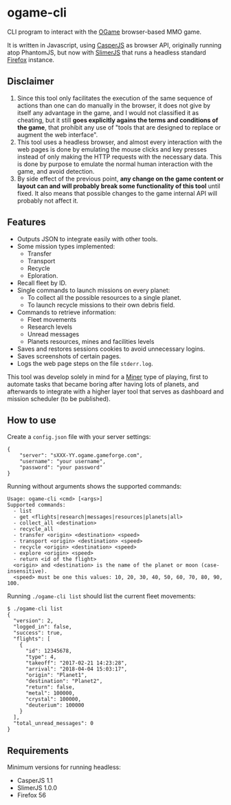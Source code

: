 # ogame-cli

CLI program to interact with the [OGame](www.ogame.org) browser-based MMO game.

It is written in Javascript, using [CasperJS](http://casperjs.org/) as browser API, originally running atop PhantomJS, but now with [SlimerJS](https://slimerjs.org/) that runs a headless standard [Firefox](https://developer.mozilla.org/en-US/Firefox/Headless_mode) instance.

## Disclaimer

 1.  Since this tool only facilitates the execution of the same sequence of actions than one can do manually in the browser, it does not give by itself any advantage in the game, and I would not classified it as cheating, but it still **goes explicitly agains the terms and conditions of the game**, that prohibit any use of "tools that are designed to replace or augment the web interface".
 2. This tool uses a headless browser, and almost every interaction with the web pages is done by emulating the mouse clicks and key presses instead of only making the HTTP requests with the necessary data. This is done by purpose to emulate the normal human interaction with the game, and avoid detection.
 3. By side effect of the previous point, **any change on the game content or layout can and will probably break some functionality of this tool** until fixed. It also means that possible changes to the game internal API will probably not affect it.

## Features

 - Outputs JSON to integrate easily with other tools.
 - Some mission types implemented:
	 - Transfer
	 - Transport
	 - Recycle
	 - Eploration.
 - Recall fleet by ID.
 - Single commands to launch missions on every planet:
	 - To collect all the possible resources to a single planet.
	 - To launch recycle missions to their own debris field.
 - Commands to retrieve information:
	 - Fleet movements
	 - Research levels
	 - Unread messages
	 - Planets resources, mines and facilities levels
 - Saves and restores sessions cookies to avoid unnecessary logins.
 - Saves screenshots of certain pages.
 - Logs the web page steps on the file `stderr.log`.

This tool was develop solely in mind for a [Miner](http://ogame.wikia.com/wiki/Miner) type of playing, first to automate tasks that became boring after having lots of planets, and afterwards to integrate with a higher layer tool that serves as dashboard and mission scheduler (to be published).

## How to use

Create a `config.json` file with your server settings:
```
{
    "server": "sXXX-YY.ogame.gameforge.com",
    "username": "your username",
    "password": "your password"
}
```
Running without arguments shows the supported commands:
```
Usage: ogame-cli <cmd> [<args>]
Supported commands:
  - list
  - get <flights|research|messages|resources|planets|all>
  - collect_all <destination>
  - recycle_all
  - transfer <origin> <destination> <speed>
  - transport <origin> <destination> <speed>
  - recycle <origin> <destination> <speed>
  - explore <origin> <speed>
  - return <id of the flight>
  <origin> and <destination> is the name of the planet or moon (case-insensitive).
  <speed> must be one this values: 10, 20, 30, 40, 50, 60, 70, 80, 90, 100.
```

Running `./ogame-cli list` should list the current fleet movements:
```
$ ./ogame-cli list
{
  "version": 2,
  "logged_in": false,
  "success": true,
  "flights": [
    {
      "id": 12345678,
      "type": 4,
      "takeoff": "2017-02-21 14:23:28",
      "arrival": "2018-04-04 15:03:17",
      "origin": "Planet1",
      "destination": "Planet2",
      "return": false,
      "metal": 100000,
      "crystal": 100000,
      "deuterium": 100000
    }
  ],
  "total_unread_messages": 0
}
```

## Requirements

Minimum versions for running headless:
 - CasperJS 1.1
 - SlimerJS 1.0.0
 - Firefox 56

